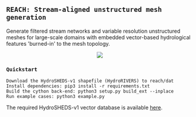 ## `REACH: Stream-aligned unstructured mesh generation`

Generate filtered stream networks and variable resolution unstructured meshes for large-scale domains with embedded vector-based hydrological features 'burned-in' to the mesh topology.

<p align="middle">
  <img src = "../main/img/reach_msh.png" hspace="0.25%">
</p>

### `Quickstart`

    Download the HydroSHEDS-v1 shapefile (HydroRIVERS) to reach/dat
    Install dependencies: pip3 install -r requirements.txt
    Build the cython back-end: python3 setup.py build_ext --inplace
    Run example cases: python3 example.py

The required HydroSHEDS-v1 vector database is available [here](https://www.hydrosheds.org/products/hydrorivers).

